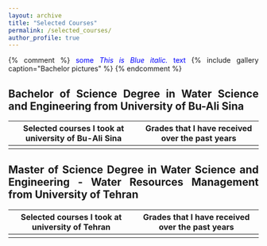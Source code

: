 ```yaml
---
layout: archive
title: "Selected Courses"
permalink: /selected_courses/
author_profile: true
---
```

<style>body {text-align: justify}</style>

{% comment %}
<span style="color:blue">some *This is Blue italic.* text</span>
{% include gallery caption="Bachelor pictures" %}
{% endcomment %}

## Bachelor of Science Degree in Water Science and Engineering from University of Bu-Ali Sina 

| Selected courses I took at university of Bu-Ali Sina | Grades that I have received over the past years             |
|------------------------------------------------------|--------------------|
| | |


## Master of Science Degree in Water Science and Engineering - Water Resources Management from University of Tehran

| Selected courses I took at university of Tehran | Grades that I have received over the past years             |
|------------------------------------------------------|--------------------|
| | |


